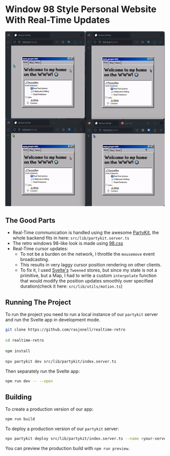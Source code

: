 # Window 98 Style Personal Website With Real-Time Updates

![Demo GIF](./demo.gif)

## The Good Parts

- Real-Time communication is handled using the awesome [PartyKit](https://partykit.io), the whole backend fits in here: `src/lib/partykit.server.ts`
- The retro windows 98-like look is made using [98.css](https://jdan.github.io/98.css)
- Real-Time cursor updates:
  - To not be a burden on the network, I throttle the `mousemove` event broadcasting.
  - This results in very laggy cursor position rendering on other clients.
  - To fix it, I used [Svelte's](https://svelte.dev) `Tweened` stores, but since my state is not a primitive, but a Map, I had to write a custom `interpolate` function that would modify the position updates smoothly over specified duration(check it here: `src/lib/utils/motion.ts`)

## Running The Project

To run the project you need to run a local instance of our `partykit` server and run the Svelte app in development mode.

```bash
git clone https://github.com/rasjonell/realtime-retro

cd realtime-retro

npm install

npx partykit dev src/lib/partykit/index.server.ts
```

Then separately run the Svelte app:

```bash
npm run dev -- --open
```

## Building

To create a production version of our app:

```bash
npm run build
```

To deploy a production version of our `partykit` server:

```bash
npx partykit deploy src/lib/partykit/index.server.ts --name <your-server-name>
```

You can preview the production build with `npm run preview`.
